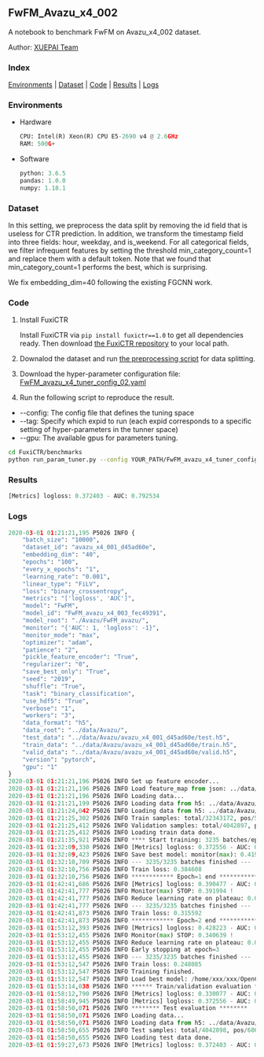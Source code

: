 ## FwFM_Avazu_x4_002

A notebook to benchmark FwFM on Avazu_x4_002 dataset.

Author: [XUEPAI Team](https://github.com/xue-pai)


### Index
[Environments](#Environments) | [Dataset](#Dataset) | [Code](#Code) | [Results](#Results) | [Logs](#Logs)

### Environments
+ Hardware

  ```python
  CPU: Intel(R) Xeon(R) CPU E5-2690 v4 @ 2.6GHz
  RAM: 500G+
  ```
+ Software

  ```python
  python: 3.6.5
  pandas: 1.0.0
  numpy: 1.18.1
  ```

### Dataset
In this setting, we preprocess the data split by removing the id field that is useless for CTR prediction. In addition, we transform the timestamp field into three fields: hour, weekday, and is_weekend. For all categorical fields, we filter infrequent features by setting the threshold min_category_count=1 and replace them with a default <OOV> token. Note that we found that min_category_count=1 performs the best, which is surprising.

We fix embedding_dim=40 following the existing FGCNN work.
### Code
1. Install FuxiCTR
  
    Install FuxiCTR via `pip install fuxictr==1.0` to get all dependencies ready. Then download [the FuxiCTR repository](https://github.com/huawei-noah/benchmark/archive/53e314461c19dbc7f462b42bf0f0bfae020dc398.zip) to your local path.

2. Downalod the dataset and run [the preprocessing script](https://github.com/xue-pai/Open-CTR-Benchmark/blob/master/datasets/Avazu/Avazu_x4/split_avazu_x4.py) for data splitting. 

3. Download the hyper-parameter configuration file: [FwFM_avazu_x4_tuner_config_02.yaml](./FwFM_avazu_x4_tuner_config_02.yaml)

4. Run the following script to reproduce the result. 
  + --config: The config file that defines the tuning space
  + --tag: Specify which expid to run (each expid corresponds to a specific setting of hyper-parameters in the tunner space)
  + --gpu: The available gpus for parameters tuning.

  ```bash
  cd FuxiCTR/benchmarks
  python run_param_tuner.py --config YOUR_PATH/FwFM_avazu_x4_tuner_config_02.yaml --tag 003 --gpu 0
  ```
### Results
```python
[Metrics] logloss: 0.372403 - AUC: 0.792534
```


### Logs
```python
2020-03-01 01:21:21,195 P5026 INFO {
    "batch_size": "10000",
    "dataset_id": "avazu_x4_001_d45ad60e",
    "embedding_dim": "40",
    "epochs": "100",
    "every_x_epochs": "1",
    "learning_rate": "0.001",
    "linear_type": "FiLV",
    "loss": "binary_crossentropy",
    "metrics": "['logloss', 'AUC']",
    "model": "FwFM",
    "model_id": "FwFM_avazu_x4_003_fec49391",
    "model_root": "./Avazu/FwFM_avazu/",
    "monitor": "{'AUC': 1, 'logloss': -1}",
    "monitor_mode": "max",
    "optimizer": "adam",
    "patience": "2",
    "pickle_feature_encoder": "True",
    "regularizer": "0",
    "save_best_only": "True",
    "seed": "2019",
    "shuffle": "True",
    "task": "binary_classification",
    "use_hdf5": "True",
    "verbose": "1",
    "workers": "3",
    "data_format": "h5",
    "data_root": "../data/Avazu/",
    "test_data": "../data/Avazu/avazu_x4_001_d45ad60e/test.h5",
    "train_data": "../data/Avazu/avazu_x4_001_d45ad60e/train.h5",
    "valid_data": "../data/Avazu/avazu_x4_001_d45ad60e/valid.h5",
    "version": "pytorch",
    "gpu": "1"
}
2020-03-01 01:21:21,196 P5026 INFO Set up feature encoder...
2020-03-01 01:21:21,196 P5026 INFO Load feature_map from json: ../data/Avazu/avazu_x4_001_d45ad60e/feature_map.json
2020-03-01 01:21:21,196 P5026 INFO Loading data...
2020-03-01 01:21:21,199 P5026 INFO Loading data from h5: ../data/Avazu/avazu_x4_001_d45ad60e/train.h5
2020-03-01 01:21:24,042 P5026 INFO Loading data from h5: ../data/Avazu/avazu_x4_001_d45ad60e/valid.h5
2020-03-01 01:21:25,302 P5026 INFO Train samples: total/32343172, pos/5492052, neg/26851120, ratio/16.98%
2020-03-01 01:21:25,412 P5026 INFO Validation samples: total/4042897, pos/686507, neg/3356390, ratio/16.98%
2020-03-01 01:21:25,412 P5026 INFO Loading train data done.
2020-03-01 01:21:35,921 P5026 INFO **** Start training: 3235 batches/epoch ****
2020-03-01 01:32:09,330 P5026 INFO [Metrics] logloss: 0.372556 - AUC: 0.792171
2020-03-01 01:32:09,423 P5026 INFO Save best model: monitor(max): 0.419615
2020-03-01 01:32:10,709 P5026 INFO --- 3235/3235 batches finished ---
2020-03-01 01:32:10,756 P5026 INFO Train loss: 0.384608
2020-03-01 01:32:10,756 P5026 INFO ************ Epoch=1 end ************
2020-03-01 01:42:41,686 P5026 INFO [Metrics] logloss: 0.390477 - AUC: 0.782471
2020-03-01 01:42:41,777 P5026 INFO Monitor(max) STOP: 0.391994 !
2020-03-01 01:42:41,777 P5026 INFO Reduce learning rate on plateau: 0.000100
2020-03-01 01:42:41,777 P5026 INFO --- 3235/3235 batches finished ---
2020-03-01 01:42:41,873 P5026 INFO Train loss: 0.315592
2020-03-01 01:42:41,873 P5026 INFO ************ Epoch=2 end ************
2020-03-01 01:53:12,393 P5026 INFO [Metrics] logloss: 0.428223 - AUC: 0.768862
2020-03-01 01:53:12,455 P5026 INFO Monitor(max) STOP: 0.340639 !
2020-03-01 01:53:12,455 P5026 INFO Reduce learning rate on plateau: 0.000010
2020-03-01 01:53:12,455 P5026 INFO Early stopping at epoch=3
2020-03-01 01:53:12,455 P5026 INFO --- 3235/3235 batches finished ---
2020-03-01 01:53:12,547 P5026 INFO Train loss: 0.248085
2020-03-01 01:53:12,547 P5026 INFO Training finished.
2020-03-01 01:53:12,547 P5026 INFO Load best model: /home/xxx/xxx/OpenCTR1030/benchmarks/Avazu/FwFM_avazu/avazu_x4_001_d45ad60e/FwFM_avazu_x4_003_fec49391_model.ckpt
2020-03-01 01:53:14,038 P5026 INFO ****** Train/validation evaluation ******
2020-03-01 01:58:12,790 P5026 INFO [Metrics] logloss: 0.330077 - AUC: 0.856027
2020-03-01 01:58:49,945 P5026 INFO [Metrics] logloss: 0.372556 - AUC: 0.792171
2020-03-01 01:58:50,071 P5026 INFO ******** Test evaluation ********
2020-03-01 01:58:50,071 P5026 INFO Loading data...
2020-03-01 01:58:50,071 P5026 INFO Loading data from h5: ../data/Avazu/avazu_x4_001_d45ad60e/test.h5
2020-03-01 01:58:50,655 P5026 INFO Test samples: total/4042898, pos/686507, neg/3356391, ratio/16.98%
2020-03-01 01:58:50,655 P5026 INFO Loading test data done.
2020-03-01 01:59:27,673 P5026 INFO [Metrics] logloss: 0.372403 - AUC: 0.792534


```
